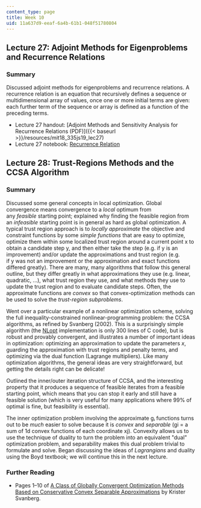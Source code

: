 ```yaml
---
content_type: page
title: Week 10
uid: 11a637d9-eeaf-6a4b-61b1-048f51780804
---
```


Lecture 27: Adjoint Methods for Eigenproblems and Recurrence Relations
----------------------------------------------------------------------

### Summary

Discussed adjoint methods for eigenproblems and recurrence relations. A recurrence relation is an equation that recursively defines a sequence or multidimensional array of values, once one or more initial terms are given: each further term of the sequence or array is defined as a function of the preceding terms.

*   Lecture 27 handout: [Adjoint Methods and Sensitivity Analysis for Recurrence Relations (PDF)]({{< baseurl >}}/resources/mit18_335js19_lec27)
*   Lecture 27 notebook: [Recurrence Relation](https://nbviewer.jupyter.org/github/mitmath/18335/blob/master/notes/adjoint/Adjoint-method.ipynb)

Lecture 28: Trust-Regions Methods and the CCSA Algorithm
--------------------------------------------------------

### Summary

Discussed some general concepts in local optimization. Global convergence means convergence to a _local_ optimum from any _feasible_ starting point; explained why finding the feasible region from an _infeasible_ starting point is in general as hard as global optimization. A typical trust region approach is to _locally approximate_ the objective and constraint functions by some _simple functions_ that are easy to optimize, optimize them within some localized trust region around a current point x to obtain a candidate step y, and then either take the step (e.g. if y is an improvement) and/or update the approximations and trust region (e.g. if y was not an improvement or the approximation and exact functions differed greatly). There are many, many algorithms that follow this general outline, but they differ greatly in what approximations they use (e.g. linear, quadratic, ...), what trust region they use, and what methods they use to update the trust region and to evaluate candidate steps. Often, the approximate functions are _convex_ so that convex-optimization methods can be used to solve the _trust-region subproblems_.

Went over a particular example of a nonlinear optimization scheme, solving the full inequality-constrained nonlinear-programming problem: the CCSA algorithms, as refined by Svanberg (2002). This is a surprisingly simple algorithm (the [NLopt](http://ab-initio.mit.edu/nlopt) implementation is only 300 lines of C code), but is robust and provably convergent, and illustrates a number of important ideas in optimization: optimizing an approximation to update the parameters _x_, guarding the approximation with trust regions and penalty terms, and optimizing via the dual function (Lagrange multipliers). Like many optimization algorithms, the general ideas are very straightforward, but getting the details right can be delicate!

Outlined the inner/outer iteration structure of CCSA, and the interesting property that it produces a sequence of feasible iterates from a feasible starting point, which means that you can stop it early and still have a feasible solution (which is very useful for many applications where 99% of optimal is fine, but feasibility is essential).

The inner optimization problem involving the approximate gᵢ functions turns out to be _much_ easier to solve because it is _convex_ and _separable_ (gi = a sum of 1d convex functions of each coordinate xj). Convexity allows us to use the technique of duality to turn the problem into an equivalent "dual" optimization problem, and separability makes this dual problem trivial to formulate and solve. Began discussing the ideas of _Lagrangians_ and duality using the Boyd textbook; we will continue this in the next lecture.

### Further Reading

*   Pages 1–10 of [A Class of Globally Convergent Optimization Methods Based on Conservative Convex Separable Approximations](http://dx.doi.org/10.1137/S1052623499362822) by Krister Svanberg.